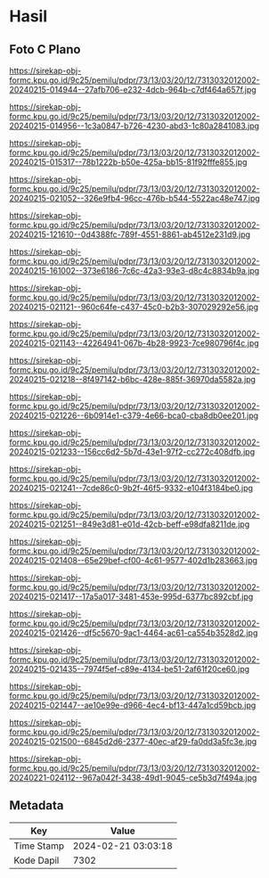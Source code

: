 # Hasil

## Foto C Plano

https://sirekap-obj-formc.kpu.go.id/9c25/pemilu/pdpr/73/13/03/20/12/7313032012002-20240215-014944--27afb706-e232-4dcb-964b-c7df464a657f.jpg

https://sirekap-obj-formc.kpu.go.id/9c25/pemilu/pdpr/73/13/03/20/12/7313032012002-20240215-014956--1c3a0847-b726-4230-abd3-1c80a2841083.jpg

https://sirekap-obj-formc.kpu.go.id/9c25/pemilu/pdpr/73/13/03/20/12/7313032012002-20240215-015317--78b1222b-b50e-425a-bb15-81f92fffe855.jpg

https://sirekap-obj-formc.kpu.go.id/9c25/pemilu/pdpr/73/13/03/20/12/7313032012002-20240215-021052--326e9fb4-96cc-476b-b544-5522ac48e747.jpg

https://sirekap-obj-formc.kpu.go.id/9c25/pemilu/pdpr/73/13/03/20/12/7313032012002-20240215-121610--0d4388fc-789f-4551-8861-ab4512e231d9.jpg

https://sirekap-obj-formc.kpu.go.id/9c25/pemilu/pdpr/73/13/03/20/12/7313032012002-20240215-161002--373e6186-7c6c-42a3-93e3-d8c4c8834b9a.jpg

https://sirekap-obj-formc.kpu.go.id/9c25/pemilu/pdpr/73/13/03/20/12/7313032012002-20240215-021121--960c64fe-c437-45c0-b2b3-307029292e56.jpg

https://sirekap-obj-formc.kpu.go.id/9c25/pemilu/pdpr/73/13/03/20/12/7313032012002-20240215-021143--42264941-067b-4b28-9923-7ce980796f4c.jpg

https://sirekap-obj-formc.kpu.go.id/9c25/pemilu/pdpr/73/13/03/20/12/7313032012002-20240215-021218--8f497142-b6bc-428e-885f-36970da5582a.jpg

https://sirekap-obj-formc.kpu.go.id/9c25/pemilu/pdpr/73/13/03/20/12/7313032012002-20240215-021226--6b0914e1-c379-4e66-bca0-cba8db0ee201.jpg

https://sirekap-obj-formc.kpu.go.id/9c25/pemilu/pdpr/73/13/03/20/12/7313032012002-20240215-021233--156cc6d2-5b7d-43e1-97f2-cc272c408dfb.jpg

https://sirekap-obj-formc.kpu.go.id/9c25/pemilu/pdpr/73/13/03/20/12/7313032012002-20240215-021241--7cde86c0-9b2f-46f5-9332-e104f3184be0.jpg

https://sirekap-obj-formc.kpu.go.id/9c25/pemilu/pdpr/73/13/03/20/12/7313032012002-20240215-021251--849e3d81-e01d-42cb-beff-e98dfa8211de.jpg

https://sirekap-obj-formc.kpu.go.id/9c25/pemilu/pdpr/73/13/03/20/12/7313032012002-20240215-021408--65e29bef-cf00-4c61-9577-402d1b283663.jpg

https://sirekap-obj-formc.kpu.go.id/9c25/pemilu/pdpr/73/13/03/20/12/7313032012002-20240215-021417--17a5a017-3481-453e-995d-6377bc892cbf.jpg

https://sirekap-obj-formc.kpu.go.id/9c25/pemilu/pdpr/73/13/03/20/12/7313032012002-20240215-021426--df5c5670-9ac1-4464-ac61-ca554b3528d2.jpg

https://sirekap-obj-formc.kpu.go.id/9c25/pemilu/pdpr/73/13/03/20/12/7313032012002-20240215-021435--7974f5ef-c89e-4134-be51-2af61f20ce60.jpg

https://sirekap-obj-formc.kpu.go.id/9c25/pemilu/pdpr/73/13/03/20/12/7313032012002-20240215-021447--ae10e99e-d966-4ec4-bf13-447a1cd59bcb.jpg

https://sirekap-obj-formc.kpu.go.id/9c25/pemilu/pdpr/73/13/03/20/12/7313032012002-20240215-021500--6845d2d6-2377-40ec-af29-fa0dd3a5fc3e.jpg

https://sirekap-obj-formc.kpu.go.id/9c25/pemilu/pdpr/73/13/03/20/12/7313032012002-20240221-024112--967a042f-3438-49d1-9045-ce5b3d7f494a.jpg


## Metadata

| Key        | Value               |
| ---------- | ------------------- |
| Time Stamp | 2024-02-21 03:03:18 |
| Kode Dapil | 7302                |



